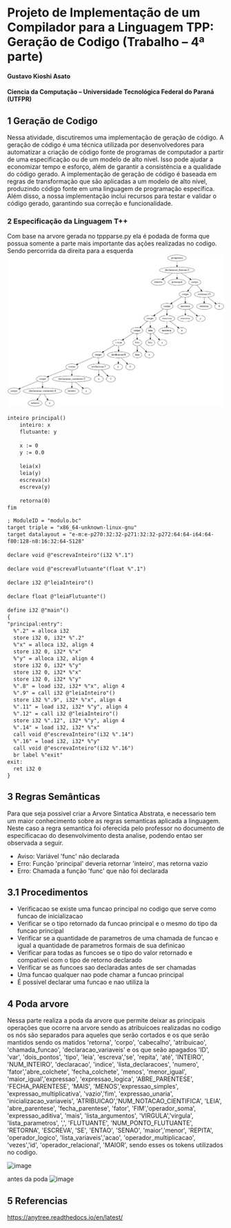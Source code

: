 # Projeto de Implementação de um Compilador para a Linguagem TPP: Geração de Codigo (Trabalho – 4ª parte)
#### Gustavo Kioshi Asato
#### Ciencia da Computação – Universidade Tecnológica Federal do Paraná (UTFPR)

## 1 Geração de Codigo
Nessa atividade, discutiremos uma implementação de geração de código. A geração de código é uma técnica utilizada por desenvolvedores para automatizar a criação de código fonte de programas de computador a partir de uma especificação ou de um modelo de alto nível. Isso pode ajudar a economizar tempo e esforço, além de garantir a consistência e a qualidade do código gerado. A implementação de geração de código é baseada em regras de transformação que são aplicadas a um modelo de alto nível, produzindo código fonte em uma linguagem de programação específica. Além disso, a nossa implementação inclui recursos para testar e validar o código gerado, garantindo sua correção e funcionalidade.

### 2 Especificação da Linguagem T++
Com base na arvore gerada no tppparse.py ela é podada de forma que possua somente a parte mais importante das ações realizadas no codigo. Sendo percorrida da direita para a esquerda 
![image](geracao-codigo-testes/gencode-017.tpp.prunned.unique.ast.png)

~~~TPP
inteiro principal()	
	inteiro: x
	flutuante: y
	
	x := 0
	y := 0.0
	
	leia(x)
	leia(y)
	escreva(x)
	escreva(y)
	
    retorna(0)
fim
~~~


~~~TPP
; ModuleID = "modulo.bc"
target triple = "x86_64-unknown-linux-gnu"
target datalayout = "e-m:e-p270:32:32-p271:32:32-p272:64:64-i64:64-f80:128-n8:16:32:64-S128"

declare void @"escrevaInteiro"(i32 %".1")

declare void @"escrevaFlutuante"(float %".1")

declare i32 @"leiaInteiro"()

declare float @"leiaFlutuante"()

define i32 @"main"()
{
"principal:entry":
  %".2" = alloca i32
  store i32 0, i32* %".2"
  %"x" = alloca i32, align 4
  store i32 0, i32* %"x"
  %"y" = alloca i32, align 4
  store i32 0, i32* %"y"
  store i32 0, i32* %"x"
  store i32 0, i32* %"y"
  %".8" = load i32, i32* %"x", align 4
  %".9" = call i32 @"leiaInteiro"()
  store i32 %".9", i32* %"x", align 4
  %".11" = load i32, i32* %"y", align 4
  %".12" = call i32 @"leiaInteiro"()
  store i32 %".12", i32* %"y", align 4
  %".14" = load i32, i32* %"x"
  call void @"escrevaInteiro"(i32 %".14")
  %".16" = load i32, i32* %"y"
  call void @"escrevaInteiro"(i32 %".16")
  br label %"exit"
exit:
  ret i32 0
}
~~~

## 3 Regras Semânticas
Para que seja possivel criar a Arvore Sintatica Abstrata, e necessario tem um maior conhecimento sobre as regras semanticas aplicada a linguagem. Neste caso a regra semantica foi oferecida pelo professor no documento de especificacao do desenvolvimento desta analise, podendo entao ser observada a seguir.



- Aviso: Variável 'func' não declarada
- Erro: Função 'principal' deveria retornar 'inteiro', mas retorna vazio
- Erro: Chamada a função 'func' que não foi declarada

## 3.1 Procedimentos
- Verificacao se existe uma funcao principal no codigo que serve como funcao de inicializacao
- Verificar se o tipo retornado da funcao principal e o mesmo do tipo da funcao principal
- Verificar se a quantidade de parametros de uma chamada de funcao e igual a quantidade de parametros formais de sua definicao
- Verificar para todas as funcoes se o tipo do valor retornado e compativel com o tipo de retorno declarado
- Verificar se as funcoes sao declaradas antes de ser chamadas
- Uma funcao qualquer nao pode chamar a funcao principal
- É possivel declarar uma funcao e nao utiliza la

## 4 Poda arvore
Nessa parte realiza a poda da arvore que permite deixar as principais operações que ocorre na arvore sendo as atribuicoes realizadas no codigo os nós são separados para aqueles que serão cortados e os que serão mantidos sendo os matidos 'retorna', 'corpo', 'cabecalho', 'atribuicao', 'chamada_funcao', 'declaracao_variaveis' e os que seão apagados 'ID', 'var', 'dois_pontos', 'tipo', 'leia', 'escreva','se', 'repita', 'até', 'INTEIRO',  'NUM_INTEIRO', 'declaracao', 'indice', 'lista_declaracoes', 'numero', 'fator','abre_colchete', 'fecha_colchete', 'menos', 'menor_igual', 'maior_igual','expressao', 'expressao_logica',  'ABRE_PARENTESE', 'FECHA_PARENTESE', 'MAIS', 'MENOS','expressao_simples', 'expressao_multiplicativa', 'vazio','fim', 'expressao_unaria', 'inicializacao_variaveis', 'ATRIBUICAO','NUM_NOTACAO_CIENTIFICA', 'LEIA', 'abre_parentese', 'fecha_parentese', 'fator', 'FIM','operador_soma', 'expressao_aditiva', 'mais', 'lista_argumentos', 'VIRGULA','virgula', 'lista_parametros', ',', 'FLUTUANTE', 'NUM_PONTO_FLUTUANTE', 'RETORNA', 'ESCREVA', 'SE', 'ENTAO', 'SENAO', 'maior','menor', 'REPITA', 'operador_logico', 'lista_variaveis','acao', 'operador_multiplicacao', 'vezes','id', 'operador_relacional', 'MAIOR', sendo esses os tokens utilizados no codigo.

![image](semantica-testes/sema-005.tpp.prunned.unique.ast.png)
                    
antes da poda
![image](semantica-testes/sema-005.tpp.unique.ast.png)
## 5 Referencias

https://anytree.readthedocs.io/en/latest/


